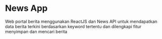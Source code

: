 # News App

Web portal berita menggunakan ReactJS dan News API untuk mendapatkan data berita terkini berdasarkan keyword tertentu dan dilengkapi fitur menyimpan dan mencari berita